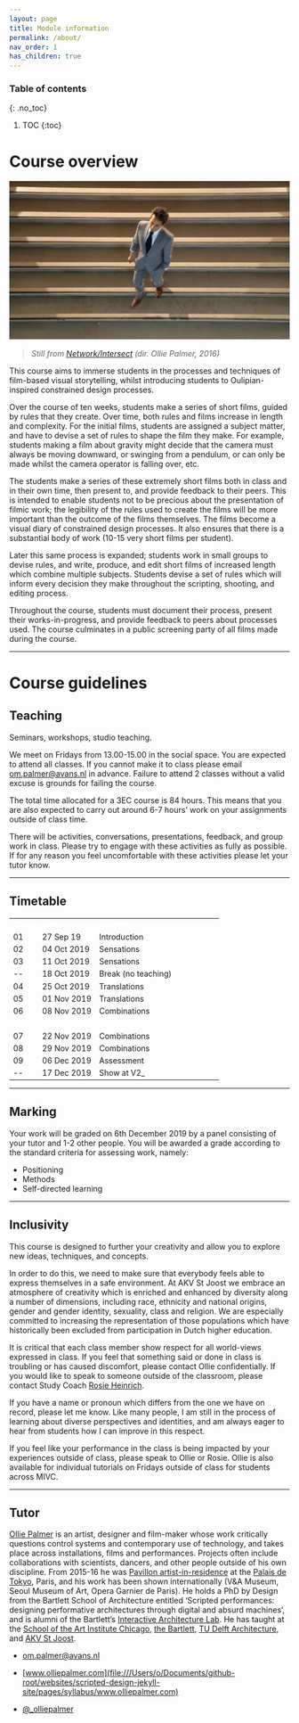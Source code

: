 ```yaml
---
layout: page
title: Module information
permalink: /about/
nav_order: 1
has_children: true
---
```



### Table of contents 
{: .no_toc}
1. TOC
{:toc}



# Course overview
![Still from Network/Intersect (2016), dir. Ollie Palmer](/assets/net-int2.jpg)

> *Still from [Network/Intersect](https://olliepalmer.com/network-intersect) (dir. Ollie Palmer, 2016)*

This course aims to immerse students in the processes and techniques of film-based visual storytelling, whilst introducing students to Oulipian-inspired constrained design processes. 

Over the course of ten weeks, students make a series of short films, guided by rules that they create. Over time, both rules and films increase in length and complexity. For the initial films, students are assigned a subject matter, and have to devise a set of rules to shape the film they make. For example, students making a film about gravity might decide that the camera must always be moving downward, or swinging from a pendulum, or can only be made whilst the camera operator is falling over, etc. 

The students make a series of these extremely short films both in class and in their own time, then present to, and provide feedback to their peers. This is intended to enable students not to be precious about the presentation of filmic work; the legibility of the rules used to create the films will be more important than the outcome of the films themselves. The films become a visual diary of constrained design processes. It also ensures that there is a substantial body of work (10-15 very short films per student).

Later this same process is expanded; students work in small groups to devise rules, and write, produce, and edit short films of increased length which combine multiple subjects. Students devise a set of rules which will inform every decision they make throughout the scripting, shooting, and editing process. 

Throughout the course, students must document their process, present their works-in-progress, and provide feedback to peers about processes used. The course culminates in a public screening party of all films made during the course.

---

# Course guidelines





## Teaching

Seminars, workshops, studio teaching.

We meet on Fridays from 13.00-15.00 in the social space. You are expected to attend all classes. If you cannot make it to class please email [om.palmer@avans.nl](mailto:om.palmer@avans.nl) in advance. Failure to attend 2 classes without a valid excuse is grounds for failing the course.

The total time allocated for a 3EC course is 84 hours. This means that you are also expected to carry out around 6-7 hours’ work on your assignments outside of class time. 

There will be activities, conversations, presentations, feedback, and group work in class. Please try to engage with these activities as fully as possible. If for any reason you feel uncomfortable with these activities please let your tutor know.



------



## Timetable



<table>
  <tr style="bgcolor:black;color:white">
  <td><strong>Class</strong>
   </td>
   <td><strong>Date</strong>
   </td>
   <td><strong>Subject</strong>
   </td>
  </tr>
  <tr>
   <td>01
   </td>
   <td>27 Sep 19
   </td>
   <td>Introduction
   </td>
  </tr>
  <tr>
   <td>02
   </td>
   <td>04 Oct 2019
   </td>
   <td>Sensations
   </td>
  </tr>
  <tr>
   <td>03
   </td>
   <td>11 Oct 2019
   </td>
   <td>Sensations
   </td>
  </tr>
  <tr style="bgcolor:#888">
   <td>--
   </td>
   <td>18 Oct 2019
   </td>
   <td>Break (no teaching)
   </td>
  </tr>
  <tr>
   <td>04
   </td>
   <td>25 Oct 2019
   </td>
   <td>Translations
   </td>
  </tr>
  <tr>
   <td>05
   </td>
   <td>01 Nov 2019
   </td>
   <td>Translations
   </td>
  </tr>
  <tr>
   <td>06
   </td>
   <td>08 Nov 2019
   </td>
   <td>Combinations
   </td>
  </tr>
  <tr style="bgcolor:#888; color:white">
   <td>--
   </td>
   <td>15 Nov 2019
   </td>
   <td>Studium generale (no teaching)
   </td>
  </tr>
  <tr>
   <td>07
   </td>
   <td>22 Nov 2019
   </td>
   <td>Combinations
   </td>
  </tr>
  <tr>
   <td>08
   </td>
   <td>29 Nov 2019
   </td>
   <td>Combinations
   </td>
  </tr>
  <tr>
   <td>09
   </td>
   <td>06 Dec 2019
   </td>
   <td>Assessment
   </td>
  </tr>
  <tr>
   <td>--
   </td>
   <td>17 Dec 2019
   </td>
   <td span>Show at V2_
   </td>
  </tr>
</table>



------

## Marking

Your work will be graded on 6th December 2019 by a panel consisting of your tutor and 1-2 other people. You will be awarded a grade according to the standard criteria for assessing work, namely:



- Positioning
- Methods
- Self-directed learning



------

## Inclusivity

This course is designed to further your creativity and allow you to explore new ideas, techniques, and concepts. 

In order to do this, we need to make sure that everybody feels able to express themselves in a safe environment. At AKV St Joost we embrace an atmosphere of creativity which is enriched and enhanced by diversity along a number of dimensions, including race, ethnicity and national origins, gender and gender identity, sexuality, class and religion. We are especially committed to increasing the representation of those populations which have historically been excluded from participation in Dutch higher education. 

It is critical that each class member show respect for all world-views expressed in class. If you feel that something said or done in class is troubling or has caused discomfort, please contact Ollie confidentially. If you would like to speak to someone outside of the classroom, please contact Study Coach [Rosie Heinrich](https://www.akvstjoostmasters.nl/community/tutors/rosie-heinrich).

If you have a name or pronoun which differs from the one we have on record, please let me know. Like many people, I am still in the process of learning about diverse perspectives and identities, and am always eager to hear from students how I can improve in this respect.

If you feel like your performance in the class is being impacted by your experiences outside of class, please speak to Ollie or Rosie. Ollie is also available for individual tutorials on Fridays outside of class for students across MIVC.



------

## Tutor

[Ollie Palmer](https://olliepalmer.com/) is an artist, designer and film-maker whose work critically questions control systems and contemporary use of technology, and takes place across installations, films and performances. Projects often include collaborations with scientists, dancers, and other people outside of his own discipline. From 2015-16 he was [Pavillon artist-in-residence](https://www.palaisdetokyo.com/en/page/ollie-palmer) at the [Palais de Tokyo](https://www.palaisdetokyo.com/), Paris, and his work has been shown internationally (V&A Museum, Seoul Museum of Art, Opera Garnier de Paris). He holds a PhD by Design from the Bartlett School of Architecture entitled ‘Scripted performances: designing performative architectures through digital and absurd machines’, and is alumni of the Bartlett’s [Interactive Architecture Lab](http://www.interactivearchitecture.org/). He has taught at the [School of the Art Institute Chicago](http://www.saic.edu/), [the Bartlett](https://www.ucl.ac.uk/bartlett/), [TU Delft Architecture](https://www.tudelft.nl/en/architecture-and-the-built-environment/), and [AKV St Joost](https://www.akvstjoostmasters.nl/programmes/situated-design).

- [om.palmer@avans.nl](mailto:om.palmer@avans.nl)

- [www.olliepalmer.com](file:///Users/o/Documents/github-root/websites/scripted-design-jekyll-site/pages/syllabus/www.olliepalmer.com)

- [@_olliepalmer](https://twitter.com/_olliepalmer)